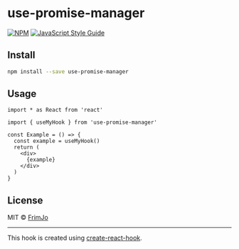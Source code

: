 # use-promise-manager

> 

[![NPM](https://img.shields.io/npm/v/use-promise-manager.svg)](https://www.npmjs.com/package/use-promise-manager) [![JavaScript Style Guide](https://img.shields.io/badge/code_style-standard-brightgreen.svg)](https://standardjs.com)

## Install

```bash
npm install --save use-promise-manager
```

## Usage

```tsx
import * as React from 'react'

import { useMyHook } from 'use-promise-manager'

const Example = () => {
  const example = useMyHook()
  return (
    <div>
      {example}
    </div>
  )
}
```

## License

MIT © [FrimJo](https://github.com/FrimJo)

---

This hook is created using [create-react-hook](https://github.com/hermanya/create-react-hook).
